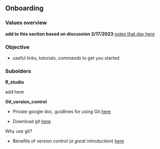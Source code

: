 ## Onboarding

### Values overview

**add to this section based on discussion 2/17/2023** [notes that day here](https://docs.google.com/document/d/1GUsOQuJMXRzpZvLr3HEpvebn89N68-yiJ6DLGUqgCDw/edit#)

### Objective

* useful links, tutorials, commands to get you started 

### Subolders 

**R_studio** 

add here

**Git_version_control**

* Private google doc, guidlines for using Git [here](https://docs.google.com/document/d/1Iu-uK47t-OVASTGw_JWIdDdQaOexMLQLrr7UmxIac0c/edit)

* Download git [here](https://git-scm.com/downloads)

Why use git?

* Benefits of version control (*a great introduction*) [here](https://learn.microsoft.com/en-us/training/modules/intro-to-git/0-introduction)


